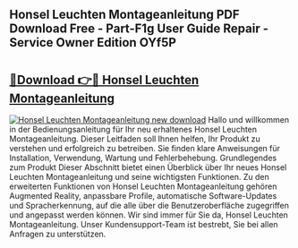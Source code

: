 ## Honsel Leuchten Montageanleitung PDF Download Free - Part-F1g User Guide Repair - Service Owner Edition OYf5P

# <h2><a href="http://df6zup.blite.top/?on=Honsel+Leuchten+Montageanleitung">🔗Download 👉🔴 Honsel Leuchten Montageanleitung</a></h2>

[![Honsel Leuchten Montageanleitung new download](https://i.imgur.com/lujVjoI.png)](http://df6zup.blite.top/?on=Honsel+Leuchten+Montageanleitung)
Hallo und willkommen in der Bedienungsanleitung für Ihr neu erhaltenes Honsel Leuchten Montageanleitung. Dieser Leitfaden soll Ihnen helfen, Ihr Produkt zu verstehen und erfolgreich zu betreiben. Sie finden klare Anweisungen für Installation, Verwendung, Wartung und Fehlerbehebung. Grundlegendes zum Produkt Dieser Abschnitt bietet einen Überblick über Ihr neues Honsel Leuchten Montageanleitung und seine wichtigsten Funktionen. Zu den erweiterten Funktionen von Honsel Leuchten Montageanleitung gehören Augmented Reality, anpassbare Profile, automatische Software-Updates und Spracherkennung, auf die alle über die Benutzeroberfläche zugegriffen und angepasst werden können. Wir sind immer für Sie da, Honsel Leuchten Montageanleitung. Unser Kundensupport-Team ist bestrebt, Sie bei allen Anfragen zu unterstützen.
